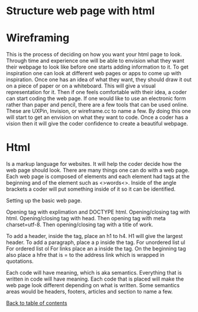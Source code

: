 # Structure web page with html

# Wireframing 

This is the process of deciding on how you want your html page to look. Through time and experience one will be able to envision what they want their webpage to look like before one starts adding information to it. To get inspiration one can look at different web pages or apps to come up with inspiration. Once one has an idea of what they want, they should draw it out on a piece of paper or on a whiteboard. This will give a visual representation for it. Then if one feels comfortable with their idea, a coder can start coding the web page. If one would like to use an electronic form rather than paper and pencil, there are a few tools that can be used online. These are UXPin, Invision, or wireframe.cc to name a few. By doing this one will start to get an envision on what they want to code. Once a coder has a vision then it will give the coder confidence to create a beautiful webpage. 

# Html

Is a markup language for websites. It will help the coder decide how the web page should look. There are many things one can do with a web page. Each web page is composed of elements and each element had tags at the beginning and of the element such as <>words<>. Inside of the angle brackets a coder will put something inside of it so it can be identified.

Setting up the basic web page.

Opening tag with explimation and DOCTYPE html.
Opening/closing tag with html.
Opening/closing tag with head.
Then opening tag with meta charset=utf-8.
Then opening/closing tag with a title of work.


To add a header, inside the tag, place an h1 to h4. H1 will give the largest header.
To add a paragraph, place a p inside the tag.
For unordered list ul
For ordered list ol
For links place an a inside the tag. On the beginning tag also place a hfre that is = to the address link which is wrapped in quotations.

Each code will have meaning, which is aka semantics. Everything that is written in code will have meaning. Each code that is placed will make the web page look different depending on what is written. Some semantics areas would be headers, footers, articles and section to name a few. 

[Back to table of contents](README.md)